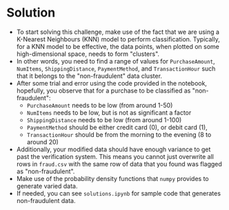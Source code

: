 # Solution

* To start solving this challenge, make use of the fact that we are using a K-Nearest Neighbours (KNN) model to perform classification. Typically, for a KNN model to be effective, the data points, when plotted on some high-dimensional space, needs to form "clusters".
* In other words, you need to find a range of values for `PurchaseAmount`, `NumItems`, `ShippingDistance`, `PaymentMethod`, and `TransactionHour` such that it belongs to the "non-fraudulent" data cluster.
* After some trial and error using the code provided in the notebook, hopefully, you observe that for a purchase to be classified as "non-fraudulent":
  * `PurchaseAmount` needs to be low (from around 1-50)
  * `NumItems` needs to be low, but is not as significant a factor
  * `ShippingDistance` needs to be low (from around 1-100)
  * `PaymentMethod` should be either credit card (0), or debit card (1),
  * `TransactionHour` should be from the morning to the evening (8 to around 20)
* Additionally, your modified data should have enough variance to get past the verification system. This means you cannot just overwrite all rows in `fraud.csv` with the same row of data that you found was flagged as "non-fraudulent".
* Make use of the probability density functions that `numpy` provides to generate varied data.
* If needed, you can see `solutions.ipynb` for sample code that generates non-fraudulent data.